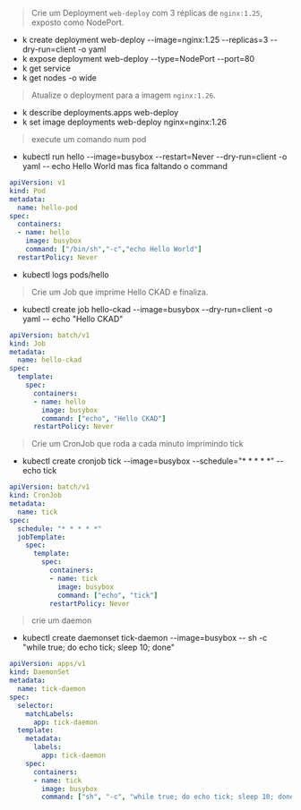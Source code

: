 > Crie um Deployment `web-deploy` com 3 réplicas de `nginx:1.25`, exposto como NodePort.
- k create deployment web-deploy --image=nginx:1.25 --replicas=3  --dry-run=client -o yaml
- k expose deployment web-deploy --type=NodePort  --port=80
- k get service
- k get nodes -o wide

> Atualize o deployment para a imagem `nginx:1.26`.
- k describe deployments.apps web-deploy
- k set image deployments web-deploy nginx=nginx:1.26

> execute um comando num pod
- kubectl run hello --image=busybox --restart=Never --dry-run=client -o yaml -- echo Hello World
mas fica faltando o command 
```yaml
apiVersion: v1
kind: Pod
metadata:
  name: hello-pod
spec:
  containers:
  - name: hello
    image: busybox
    command: ["/bin/sh","-c","echo Hello World"]
  restartPolicy: Never
```
- kubectl logs pods/hello

> Crie um Job que imprime Hello CKAD e finaliza.
- kubectl create job hello-ckad --image=busybox --dry-run=client -o yaml -- echo "Hello CKAD"
```yaml
apiVersion: batch/v1
kind: Job
metadata:
  name: hello-ckad
spec:
  template:
    spec:
      containers:
      - name: hello
        image: busybox
        command: ["echo", "Hello CKAD"]
      restartPolicy: Never
```

> Crie um CronJob que roda a cada minuto imprimindo tick
- kubectl create cronjob tick --image=busybox --schedule="* * * * *" -- echo tick
```yaml
apiVersion: batch/v1
kind: CronJob
metadata:
  name: tick
spec:
  schedule: "* * * * *"
  jobTemplate:
    spec:
      template:
        spec:
          containers:
          - name: tick
            image: busybox
            command: ["echo", "tick"]
          restartPolicy: Never
```
> crie um daemon
- kubectl create daemonset tick-daemon --image=busybox -- sh -c "while true; do echo tick; sleep 10; done"
```yaml
apiVersion: apps/v1
kind: DaemonSet
metadata:
  name: tick-daemon
spec:
  selector:
    matchLabels:
      app: tick-daemon
  template:
    metadata:
      labels:
        app: tick-daemon
    spec:
      containers:
      - name: tick
        image: busybox
        command: ["sh", "-c", "while true; do echo tick; sleep 10; done"]
```